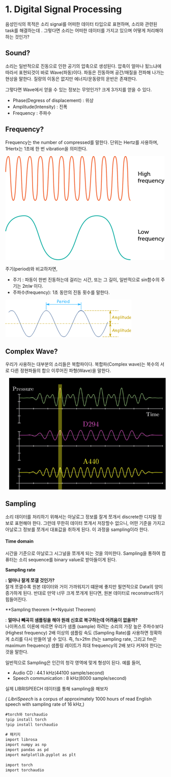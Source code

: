 # 1. Digital Signal Processing

음성인식의 목적은 소리 signal를 어떠한 데이터 타입으로 표현하며, 소리와 관련된 task를 해결하는데 . 그렇다면 소리는 어떠한 데이터를 가지고 있으며 어떻게 처리해야 하는 것인가?

## Sound?

 소리는 일반적으로 진동으로 인한 공기의 압축으로 생성된다. 압축이 얼마나 됬느냐에 따라서 표현되것이 바로 Wave\(파동\)이다. 파동은 진동하며 공간/매질을 전파해 나가는 현상을 말한다. 질량의 이동은 없지만 에너지/운동량의 운반은 존재한다. 

그렇다면 Wave에서 얻을 수 있는 정보는 무엇인가? 크게 3가지를 얻을 수 있다.

* Phase\(Degress of displacement\) : 위상
* Amplitude\(Intensity\) : 진폭
* Frequency : 주파수

## Frequency?

Frequency는 the number of compressed를 말한다. 단위는 Hertz를 사용하며, 1Hertx는 1초에 한 번 vibration을 의미한다.

![\(&#xCD9C;&#xCC98;:https://sites.google.com/site/physics8atlaurel/wave-frequency\)](../.gitbook/assets/image%20%2819%29.png)

주기\(period\)와 비교하자면, 

* 주기 : 파동이 한번 진동하는데 걸리는 시간, 또는 그 길이, 일반적으로 sin함수의 주기는 2𝜋/𝑤 이다.
* 주파수\(frequency\): 1초 동안의 진동 횟수를 말한다.

![](../.gitbook/assets/image%20%2824%29.png)

## Complex Wave?

우리가 사용하는 대부분의 소리들은 복합파이다. 복합파\(Complex wave\)는 복수의 서로 다른 정현파들의 합으 이루어진 파형\(Wave\)을 말한다.

![](../.gitbook/assets/image%20%2823%29.png)

## Sampling

소리 데이터를 처리하기 위해서는 아날로그 정보를 잘게 쪼개서 discrete한 디지털 정보로 표현해야 한다. 그런데 무한히 데이터 쪼개서 저장할수 없으니, 어떤 기준을 가지고 아날로그 정보를 쪼개서 대표값을 취하게 된다. 이 과정을 sampling이라 한다.



#### Time domain 

시간을 기준으로 아날로그 시그널을 쪼개게 되는 것을 의미한다. Sampling을 통하여 컴퓨터는 소리 sequence를 binary value로 받아들이게 된다.



**Sampling rate** 

**: 얼마나 잘게 쪼갤 것인가?**  
잘개 쪼갤수록 원본 데이터와 거이 가까워지기 떄문에 좋지만 필연적으로 Data의 양이 증가하게 된다. 반대로 만약 너무 크게 쪼개게 된다면, 원본 데이터로 reconstruct하기 힘들어진다.



**Sampling theorem \(**Nyquist Theorem\) 

: **얼마나 빼곡히 샘플링을 해야 원래 신호로 복구하는데 어려움이 없을까?**  
나이퀴스트 이론에 따르면 우리가 샘플 \(sample\) 하려는 소리의 가장 높은 주파수보다 \(Highest frequency\) 2배 이상의 샘플링 속도 \(Sampling Rate\)를 사용하면 정확하게 소리를 다시 만들어 낼 수 있다.  즉, fs&gt;2fm \(fs는 sampling rate, 그리고 fm은 maximum frequency\) 샘플링 레이트가 최대 frequency의 2배 보다 커져야 한다는 것을 말한다.



일반적으로 Sampling은 인간의 청각 영역에 맞게 형성이 된다. 예를 들어,

* Audio CD : 44.1 kHz\(44100 sample/second\)
* Speech communication : 8 kHz\(8000 sample/second\)





실제 LIBRISPEECH 데이터를 통해 sampling을 해보자

_\( LibriSpeech_ is a corpus of approximately 1000 hours of read English speech with sampling rate of 16 kHz,\) 

```text
#torch와 torchaudio 
!pip install torch
!pip install torchaudio
```

```text
# 패키지 
import librosa
import numpy as np
import pandas as pd
import matplotlib.pyplot as plt

import torch
import torchaudio
```



